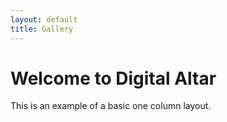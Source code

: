 ```yaml
---
layout: default
title: Gallery
---
```


<h1>Welcome to Digital Altar</h1>
<p>This is an example of a basic one column layout.</p>